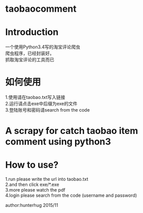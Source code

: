 # taobaocomment

# Introduction

一个使用Python3.4写的淘宝评论爬虫<br/>
爬虫程序，已经封装好。<br/>
抓取淘宝评论的工具而已<br/>
# 如何使用
1.使用请在taobao.txt写入链接<br/>
2.运行请点击exe中后缀为exe的文件<br/>
3.登陆账号和密码请search from the code

# A scrapy for catch taobao item comment using python3<br/>

# How to use?
1.run please write the url into taobao.txt <br/>
2.and then click exe/*.exe<br/>
3.more please watch the pdf<br/>
4.login please search from the code (username and password)
<br/>

author:hunterhug
2015/11


